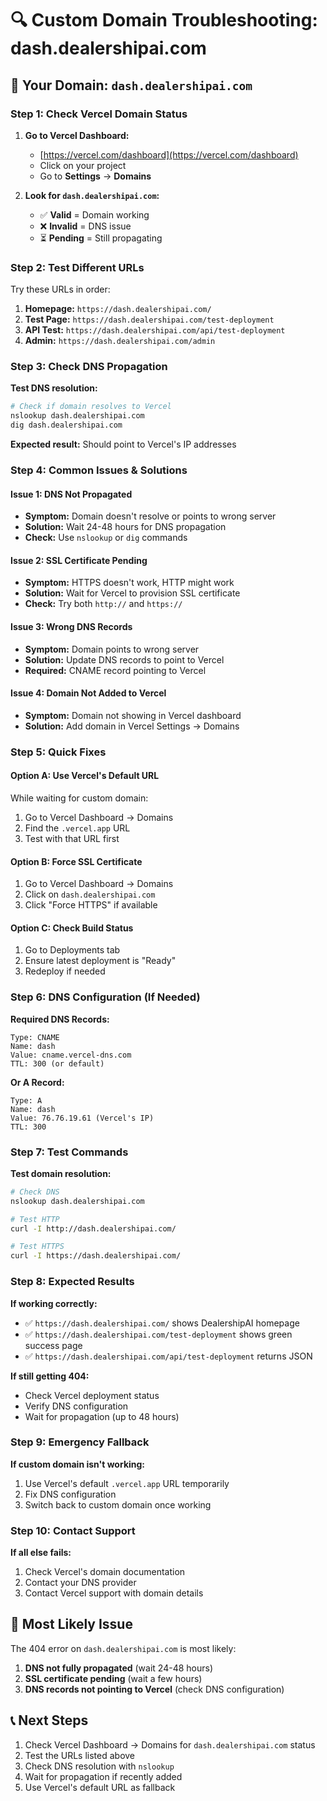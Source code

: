 # 🔍 Custom Domain Troubleshooting: dash.dealershipai.com

## 🎯 **Your Domain:** `dash.dealershipai.com`

### **Step 1: Check Vercel Domain Status**

1. **Go to Vercel Dashboard:**
   - [https://vercel.com/dashboard](https://vercel.com/dashboard)
   - Click on your project
   - Go to **Settings** → **Domains**

2. **Look for `dash.dealershipai.com`:**
   - ✅ **Valid** = Domain working
   - ❌ **Invalid** = DNS issue
   - ⏳ **Pending** = Still propagating

### **Step 2: Test Different URLs**

Try these URLs in order:

1. **Homepage:** `https://dash.dealershipai.com/`
2. **Test Page:** `https://dash.dealershipai.com/test-deployment`
3. **API Test:** `https://dash.dealershipai.com/api/test-deployment`
4. **Admin:** `https://dash.dealershipai.com/admin`

### **Step 3: Check DNS Propagation**

**Test DNS resolution:**
```bash
# Check if domain resolves to Vercel
nslookup dash.dealershipai.com
dig dash.dealershipai.com
```

**Expected result:** Should point to Vercel's IP addresses

### **Step 4: Common Issues & Solutions**

#### **Issue 1: DNS Not Propagated**
- **Symptom:** Domain doesn't resolve or points to wrong server
- **Solution:** Wait 24-48 hours for DNS propagation
- **Check:** Use `nslookup` or `dig` commands

#### **Issue 2: SSL Certificate Pending**
- **Symptom:** HTTPS doesn't work, HTTP might work
- **Solution:** Wait for Vercel to provision SSL certificate
- **Check:** Try both `http://` and `https://`

#### **Issue 3: Wrong DNS Records**
- **Symptom:** Domain points to wrong server
- **Solution:** Update DNS records to point to Vercel
- **Required:** CNAME record pointing to Vercel

#### **Issue 4: Domain Not Added to Vercel**
- **Symptom:** Domain not showing in Vercel dashboard
- **Solution:** Add domain in Vercel Settings → Domains

### **Step 5: Quick Fixes**

#### **Option A: Use Vercel's Default URL**
While waiting for custom domain:
1. Go to Vercel Dashboard → Domains
2. Find the `.vercel.app` URL
3. Test with that URL first

#### **Option B: Force SSL Certificate**
1. Go to Vercel Dashboard → Domains
2. Click on `dash.dealershipai.com`
3. Click "Force HTTPS" if available

#### **Option C: Check Build Status**
1. Go to Deployments tab
2. Ensure latest deployment is "Ready"
3. Redeploy if needed

### **Step 6: DNS Configuration (If Needed)**

**Required DNS Records:**
```
Type: CNAME
Name: dash
Value: cname.vercel-dns.com
TTL: 300 (or default)
```

**Or A Record:**
```
Type: A
Name: dash
Value: 76.76.19.61 (Vercel's IP)
TTL: 300
```

### **Step 7: Test Commands**

**Test domain resolution:**
```bash
# Check DNS
nslookup dash.dealershipai.com

# Test HTTP
curl -I http://dash.dealershipai.com/

# Test HTTPS
curl -I https://dash.dealershipai.com/
```

### **Step 8: Expected Results**

**If working correctly:**
- ✅ `https://dash.dealershipai.com/` shows DealershipAI homepage
- ✅ `https://dash.dealershipai.com/test-deployment` shows green success page
- ✅ `https://dash.dealershipai.com/api/test-deployment` returns JSON

**If still getting 404:**
- Check Vercel deployment status
- Verify DNS configuration
- Wait for propagation (up to 48 hours)

### **Step 9: Emergency Fallback**

**If custom domain isn't working:**
1. Use Vercel's default `.vercel.app` URL temporarily
2. Fix DNS configuration
3. Switch back to custom domain once working

### **Step 10: Contact Support**

**If all else fails:**
1. Check Vercel's domain documentation
2. Contact your DNS provider
3. Contact Vercel support with domain details

## 🎯 **Most Likely Issue**

The 404 error on `dash.dealershipai.com` is most likely:
1. **DNS not fully propagated** (wait 24-48 hours)
2. **SSL certificate pending** (wait a few hours)
3. **DNS records not pointing to Vercel** (check DNS configuration)

## 📞 **Next Steps**

1. Check Vercel Dashboard → Domains for `dash.dealershipai.com` status
2. Test the URLs listed above
3. Check DNS resolution with `nslookup`
4. Wait for propagation if recently added
5. Use Vercel's default URL as fallback
